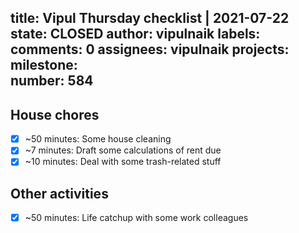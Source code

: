 title:	Vipul Thursday checklist | 2021-07-22
state:	CLOSED
author:	vipulnaik
labels:	
comments:	0
assignees:	vipulnaik
projects:	
milestone:	
number:	584
--
## House chores

- [x] ~50 minutes: Some house cleaning
- [x] ~7 minutes: Draft some calculations of rent due 
- [x] ~10 minutes: Deal with some trash-related stuff 

## Other activities

- [x] ~50 minutes: Life catchup with some work colleagues
